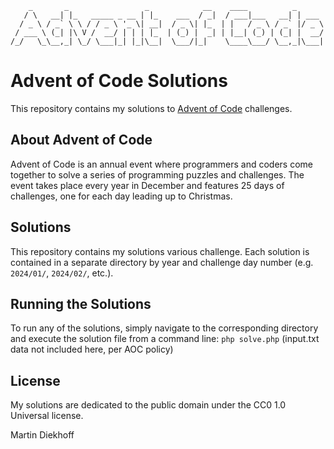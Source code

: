 ```
    _       _                 _            __    ____          _      
   / \   __| |_   _____ _ __ | |_    ___  / _|  / ___|___   __| | ___
  / _ \ / _` \ \ / / _ \ '_ \| __|  / _ \| |_  | |   / _ \ / _` |/ _ \
 / ___ \ (_| |\ V /  __/ | | | |_  | (_) |  _| | |__| (_) | (_| |  __/
/_/   \_\__,_| \_/ \___|_| |_|\__|  \___/|_|    \____\___/ \__,_|\___|

```

# Advent of Code Solutions

This repository contains my solutions to [Advent of Code](https://adventofcode.com) challenges.

## About Advent of Code

Advent of Code is an annual event where programmers and coders come together to solve a series of programming puzzles and challenges. The event takes place every year in December and features 25 days of challenges, one for each day leading up to Christmas.

## Solutions

This repository contains my solutions various challenge. Each solution is contained in a separate directory by year and challenge day number (e.g. `2024/01/`, `2024/02/`, etc.).

## Running the Solutions

To run any of the solutions, simply navigate to the corresponding directory and execute the solution file from a command line: `php solve.php` (input.txt data not included here, per AOC policy)

## License

My solutions are dedicated to the public domain under the CC0 1.0 Universal license.

Martin Diekhoff